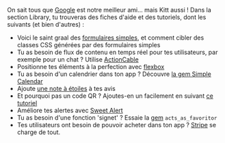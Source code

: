 On sait tous que [Google](https://google.com) est notre meilleur ami... mais Kitt aussi ! Dans la section Library, tu trouveras des fiches d'aide et des tutoriels, dont les suivants (et bien d'autres) :

- Voici le saint graal des [formulaires simples](https://kitt.lewagon.com/knowledge/cheatsheets/simple_form), et comment cibler des classes CSS générées par des formulaires simples
- Tu as besoin de flux de contenu en temps réel pour tes utilisateurs, par exemple pour un chat ? Utilise [ActionCable](https://kitt.lewagon.com/camps/<user.batch_slug>/lectures/06-Projects%2F01-Pundit)
- Positionne tes éléments à la perfection avec [flexbox](https://kitt.lewagon.com/knowledge/cheatsheets/flexbox)
- Tu as besoin d'un calendrier dans ton app ? Découvre [la gem Simple Calendar](https://kitt.lewagon.com/knowledge/tutorials/simple_calendar)
- Ajoute [une note à étoiles](https://kitt.lewagon.com/knowledge/tutorials/star_rating) à tes avis
- Et pourquoi pas un code QR ? Ajoutes-en un facilement en suivant [ce tutoriel](https://kitt.lewagon.com/knowledge/tutorials/qr_code)
- Améliore tes alertes avec [Sweet Alert](https://kitt.lewagon.com/knowledge/tutorials/sweetalert)
- Tu as besoin d'une fonction 'signet' ? Essaie la [gem](https://github.com/jonhue/acts_as_favoritor) `acts_as_favoritor`
- Tes utilisateurs ont besoin de pouvoir acheter dans ton app ? [Stripe](https://kitt.lewagon.com/knowledge/tutorials/stripe) se charge de tout.
